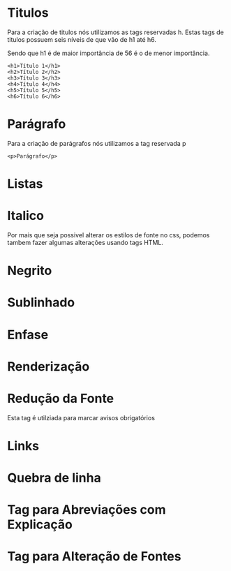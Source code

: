 <h1>Titulos</h1>

<p>Para a criação de titulos nós utilizamos as tags reservadas h. Estas tags de titulos possuem seis níveis de que vão de h1 até h6.</p>

<p>Sendo que h1 é de maior importãncia de 56 é o de menor importância.</p>

    <h1>Título 1</h1>
    <h2>Título 2</h2>
    <h3>Título 3</h3>
    <h4>Título 4</h4>
    <h5>Título 5</h5>
    <h6>Título 6</h6>

<h1>Parágrafo</h1>

<p>Para a criação de parágrafos nós utilizamos a tag reservada p</p>

    <p>Parágrafo</p>

<h1>Listas</h1>



<h1>Italico</h1>

<p>Por mais que seja possivel alterar os estilos de fonte no css, podemos tambem fazer algumas alterações usando tags HTML.</p>


<h1>Negrito</h1>

<h1>Sublinhado</h1>

<h1>Enfase</h1>

<h1>Renderização</h1>

<h1>Redução da Fonte</h1>

<p>Esta tag é utilziada para marcar avisos obrigatórios</p>

<h1>Links</h1>

<h1>Quebra de linha</h1>

<h1>Tag para Abreviações com Explicação</h1>

<h1>Tag para Alteração de Fontes</h1>